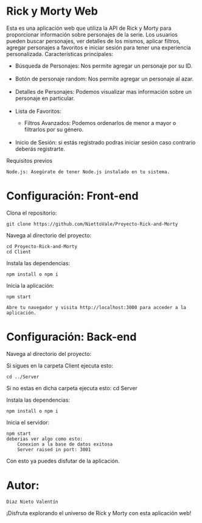 # **Rick y Morty Web**

Esta es una aplicación web que utiliza la API de Rick y Morty para proporcionar información sobre personajes de la serie. Los usuarios pueden buscar personajes, ver detalles de los mismos, aplicar filtros, agregar personajes a favoritos e iniciar sesión para tener una experiencia personalizada.
Características principales:

  <ul>
    <li>Búsqueda de Personajes: Nos permite agregar un personaje por su ID.</li> <br/>
    <li>Botón de personaje random: Nos permite agregar un personaje al azar.</li> <br/>
    <li>Detalles de Personajes: Podemos visualizar mas información sobre un personaje en particular.</li><br/>
    <li>Lista de Favoritos:</li>
    <ul>
        <li>Filtros Avanzados: Podemos ordenarlos de menor a mayor o filtrarlos por su género.</li><br/>
    </ul>
    <li>Inicio de Sesión: si estás registrado podras iniciar sesión caso contrario deberás registrarte.</li>
  </ul>

Requisitos previos

    Node.js: Asegúrate de tener Node.js instalado en tu sistema.

# **Configuración: Front-end**

Clona el repositorio:

    git clone https://github.com/NiettoVale/Proyecto-Rick-and-Morty

Navega al directorio del proyecto:

    cd Proyecto-Rick-and-Morty
    cd Client

Instala las dependencias:

    npm install o npm i

Inicia la aplicación:

    npm start

    Abre tu navegador y visita http://localhost:3000 para acceder a la aplicación.

# **Configuración: Back-end**

Navega al directorio del proyecto:

Si sigues en la carpeta Client ejecuta esto:

    cd ../Server

Si no estas en dicha carpeta ejecuta esto:
cd Server

Instala las dependencias:

    npm install o npm i

Inicia el servidor:

    npm start
    deberias ver algo como esto:
        Conexion a la base de datos exitosa
        Server raised in port: 3001

Con esto ya puedes disfutar de la aplicación.

# **Autor:**

    Diaz Nieto Valentín

¡Disfruta explorando el universo de Rick y Morty con esta aplicación web!

